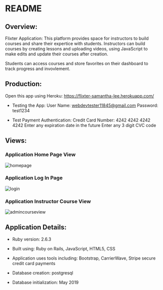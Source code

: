 # README

## Overview:

Flixter Application: This platform provides space for instructors to build courses and share their expertice with students. Instructors can build courses by creating lessons and uploading videos, using JavaScript to make edits and update their courses after creation.

Students can access courses and store favorites on their dashboard to track progress and invovlement.

## Production:

Open this app using Heroku:
https://flixter-samantha-lee.herokuapp.com/

* Testing the App:
  User Name: webdevtester11845@gmail.com
  Password: test1234


* Test Payment Authentication:
  Credit Card Number: 4242 4242 4242 4242
  Enter any expiration date in the future
  Enter any 3 digit CVC code

## Views:

### Application Home Page View
![homepage](https://user-images.githubusercontent.com/49353329/63212580-d32c3400-c0d4-11e9-98bf-0dc9b7f2d003.JPG)

### Application Log In Page
![login](https://user-images.githubusercontent.com/49353329/63212584-dcb59c00-c0d4-11e9-85f1-d67d96212528.JPG)

### Application Instructor Course View
![admincourseview](https://user-images.githubusercontent.com/49353329/63212586-e63f0400-c0d4-11e9-934c-851c533a5c75.JPG)

## Application Details:

* Ruby version: 2.6.3

* Built using: Ruby on Rails, JavaScript, HTML5, CSS

* Application uses tools including: Bootstrap, CarrierWave, Stripe secure credit card payments

* Database creation: postgresql

* Database initialization: May 2019 


